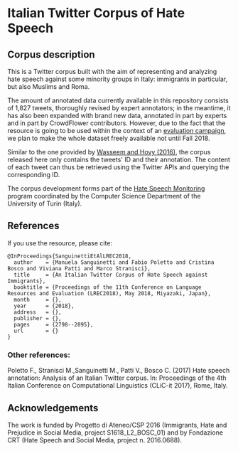 # Italian Twitter Corpus of Hate Speech

## Corpus description

This is a Twitter corpus built with the aim of representing and analyzing hate speech against some minority groups in Italy: immigrants in particular, but also Muslims and Roma.  

The amount of annotated data currently available in this repository consists of 1,827 tweets, thoroughly revised by expert annotators; in the meantime, it has also been expanded with brand new data, annotated in part by experts and in part by CrowdFlower contributors. However, due to the fact that the resource is going to be used within the context of an [evaluation campaign](http://www.evalita.it/2018), we plan to make the whole dataset freely available not until Fall 2018.

Similar to the one provided by [Wasseem and Hovy (2016)](https://github.com/ZeerakW/hatespeech), the corpus released here only contains the tweets' ID and their annotation. The content of each tweet can thus be retrieved using the Twitter APIs and querying the corresponding ID.

The corpus development forms part of the [Hate Speech Monitoring](http://hatespeech.di.unito.it/) program coordinated by the Computer Science Department of the University of Turin (Italy).

## References

If you use the resource, please cite:

~~~
@InProceedings{SanguinettiEtAlLREC2018,
  author    = {Manuela Sanguinetti and Fabio Poletto and Cristina Bosco and Viviana Patti and Marco Stranisci},
  title     = {An Italian Twitter Corpus of Hate Speech against Immigrants},
  booktitle = {Proceedings of the 11th Conference on Language Resources and Evaluation (LREC2018), May 2018, Miyazaki, Japan},
  month     = {},
  year      = {2018},
  address   = {},
  publisher = {},
  pages     = {2798--2895},
  url       = {}
}
~~~

### Other references:

Poletto F., Stranisci M.,Sanguinetti M., Patti V., Bosco C. (2017) Hate speech annotation: Analysis of an Italian Twitter corpus. In: Proceedings of the 4th Italian Conference on Computational Linguistics (CLiC-it 2017), Rome, Italy.



## Acknowledgements
The work is funded by Progetto di Ateneo/CSP 2016 (Immigrants, Hate and Prejudice in Social Media, project S1618_L2_BOSC_01) and by Fondazione CRT (Hate Speech and Social Media, project n. 2016.0688).

